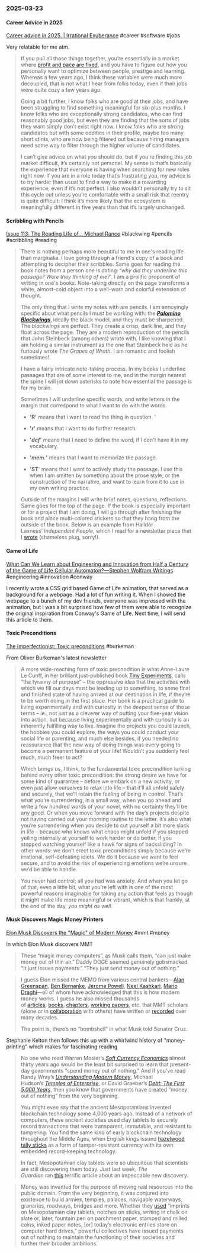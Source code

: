 ### 2025-03-23
#### Career Advice in 2025
[Career advice in 2025. \| Irrational Exuberance](https://lethain.com/career-advice-2025/) #career #software #jobs 

Very relatable for me atm.

> If you pull all those things together, you’re essentially in a market where [profit and pace are fixed](https://lethain.com/forty-year-career/), and you have to figure out how you personally want to optimize between people, prestige and learning. Whereas a few years ago, I think these variables were much more decoupled, that is not what I hear from folks today, even if their jobs were quite cozy a few years ago.
> 
> Going a bit further, I know folks who are good at their jobs, and have been struggling to find something meaningful for six-plus months. I know folks who are exceptionally strong candidates, who can find reasonably good jobs, but even they are finding that the sorts of jobs they want simply don’t exist right now. I know folks who are strong candidates but with some oddities in their profile, maybe too many short stints, who are now being filtered out because hiring managers need some way to filter through the higher volume of candidates.
> 
> I can’t give advice on what _you_ should do, but if you’re finding this job market difficult, it’s certainly not personal. My sense is that’s basically the experience that everyone is having when searching for new roles right now. If you are in a role today that’s frustrating you, my advice is to try harder than usual to find a way to make it a rewarding experience, even if it’s not perfect. I also wouldn’t personally try to sit this cycle out unless you’re comfortable with a small risk that reentry is quite difficult: I think it’s more likely that the ecosystem is meaningfully different in five years than that it’s largely unchanged.

#### Scribbling with Pencils
[Issue 113: The Reading Life of... Michael Rance](https://petya.substack.com/p/issue-113-the-reading-life-of-michael) #blackwing #pencils #scribbling #reading 

> There is nothing perhaps more beautiful to me in one's reading life than marginalia. I love going through a friend's copy of a book and attempting to decipher their scribbles. Same goes for reading the book notes from a person one is dating: _'why did they underline this passage? Were they thinking of me?_'. I am a prolific proponent of writing in one's books. Note-taking directly on the page transforms a white, almost-cold object into a well-worn and colorful extension of thought.
> 
> The only thing that I write my notes with are pencils. I am annoyingly specific about what pencils I must be working with: the _**[Palomino Blackwings](https://blackwing602.com/products/blackwing-602-set-of-12?_pos=2&_sid=2921d3d66&_ss=r)**_, ideally the black model, and they must be sharpened. The _blackwings_ are perfect. They create a crisp, dark line, and they float across the page. They are a modern reproduction of the pencils that John Steinbeck (among others) wrote with. I like knowing that I am holding a similar instrument as the one that Steinbeck held as he furiously wrote _The Grapes of Wrath_. I am romantic and foolish sometimes!
> 
> I have a fairly intricate note-taking process. In my books I underline passages that are of some interest to me, and in the margin nearest the spine I will jot down asterisks to note how essential the passage is for my brain.
> 
> Sometimes I will underline specific words, and write letters in the margin that correspond to what I want to do with the words.
> 
> - **'R'** means that i want to read the thing in question. '
>     
> - **'r'** means that I want to do further research.
>     
> - **'**_**def**_**'** means that I need to define the word, if I don't have it in my vocabulary.
>     
> - **'**_**mem.**_**'** means that I want to memorize the passage.
>     
> - **'ST**' means that I want to actively study the passage. I use this when I am smitten by something about the prose style, or the construction of the narrative, and want to learn from it to use in my own writing practice.
>     
> 
> Outside of the margins I will write brief notes, questions, reflections. Same goes for the top of the page. If the book is especially important or for a project that I am doing, I will go through after finishing the book and place multi-colored stickers so that they hang from the outside of the book. Below is an example from Halldór Laxness’ _Independent People_, which I read for a newsletter piece that I [wrote](https://michaelrance.substack.com/p/are-there-larger-things-than-independence) (shameless plug, sorry!).

#### Game of Life
[What Can We Learn about Engineering and Innovation from Half a Century of the Game of Life Cellular Automaton?—Stephen Wolfram Writings](https://writings.stephenwolfram.com/2025/03/what-can-we-learn-about-engineering-and-innovation-from-half-a-century-of-the-game-of-life-cellular-automaton/) #engineering #innovation #conway

I recently wrote a CSS grid based Game of Life animation, that served as a background for a webpage. Had a lot of fun writing it. When I showed the webpage to a bunch of my dev friends, everyone was impressed with the animation, but I was a bit surprised how few of them were able to recognize the original inspiration from Conway's Game of Life. Next time, I will send this article to them.

#### Toxic Preconditions
[The Imperfectionist: Toxic preconditions](https://ckarchive.com/b/wvu2hghkkz6xgb9r552rqtn0grxxxh8) #burkeman

From Oliver Burkeman's latest newsletter

> A more wide-reaching form of toxic precondition is what Anne-Laure Le Cunff, in her brilliant just-published book [Tiny Experiments](https://nesslabs.com/book), calls “the tyranny of purpose” – the oppressive idea that the activities with which we fill our days must be leading up to something, to some final and finished state of having arrived at our destination in life, if they’re to be worth doing in the first place. Her book is a practical guide to living experimentally and with curiosity in the deepest sense of those terms – ie., not just as a cleverer way of putting your five-year vision into action, but because living experimentally and with curiosity is an inherently fulfilling way to live. Imagine the projects you could launch, the hobbies you could explore, the ways you could conduct your social life or parenting, and much else besides, if you needed no reassurance that the new way of doing things was every going to become a permanent feature of your life! Wouldn’t you suddenly feel much, much freer to act?
> 
> Which brings us, I think, to the fundamental toxic precondition lurking behind every other toxic precondition: the strong desire we have for some kind of guarantee – before we embark on a new activity, or even just allow ourselves to relax into life – that it’ll all unfold safely and securely, that we’ll retain the feeling of being in control. That’s what you’re surrendering, in a small way, when you go ahead and write a few hundred words of your novel, with no certainty they’ll be any good. Or when you move forward with the day’s projects despite not having carried out your morning routine to the letter. It’s also what you’re surrendering when you decide to cut yourself a bit more slack in life – because who knows what chaos might unfold if you stopped yelling internally at yourself to work harder or do better, if you stopped watching yourself like a hawk for signs of backsliding? In other words: we don’t erect toxic preconditions simply because we’re irrational, self-defeating idiots. We do it because we want to feel secure, and to avoid the risk of experiencing emotions we’re unsure we’d be able to handle.

> You never had control; all you had was anxiety. And when you let go of that, even a little bit, what you’re left with is one of the most powerful reasons imaginable for taking any action that feels as though it might make life more meaningful or vibrant, which is that frankly, at the end of the day, _you might as well._

#### Musk Discovers Magic Money Printers
[Elon Musk Discovers the "Magic" of Modern Money](https://stephaniekelton.substack.com/p/elon-musk-discovers-the-magic-of) #mmt #money 

In which Elon Musk discovers MMT

> These “magic money computers”, as Musk calls them, “can just make money out of thin air.” Daddy DOGE seemed genuinely gobsmacked. “It just issues payments.” “They just send money out of nothing.”

> I guess Elon missed the MEMO from various central bankers—[Alan Greenspan](https://youtu.be/BWo0HvPpEtw?si=PZm_Opdvp6qQ-AdQ), [Ben Bernanke](https://www.youtube.com/watch?v=U_bjDAZazWU&ab_channel=AlessandroDelPrete), [Jerome Powell](https://www.youtube.com/watch?v=mrjoElG8KGI&ab_channel=wonkmonk), [Neel Kashkari](https://www.youtube.com/watch?v=ZN4vmZSPkFQ&ab_channel=PlanXRP), [Mario Draghi](https://www.youtube.com/watch?v=_fF3pNTtmfc&ab_channel=SusoMedin)—all of whom have acknowledged that this is how modern money works. I guess he also missed thousands of [articles](https://academic.oup.com/cje/article-abstract/25/2/149/1729798?redirectedFrom=PDF), [books](https://www.amazon.com/Making-Money-Work-Us-America/dp/1509554262), [chapters](https://www.amazon.com/State-Market-Euro-Chartalism-Metallism/dp/1843761564), [working papers](https://www.levyinstitute.org/pubs/wp_792.pdf), etc. that MMT scholars (alone or in [collaboration](https://papers.ssrn.com/sol3/papers.cfm?abstract_id=4890683) with others) have written or [recorded](https://www.youtube.com/watch?v=7cLDFjTt4Bs&ab_channel=ModernMoneyLab) over many decades.
> 
> The point is, there’s no “bombshell” in what Musk told Senator Cruz.

Stephanie Kelton then follows this up with a whirlwind history of "money-printing" which makes for fascinating reading

> No one who read Warren Mosler’s _[Soft Currency Economics](https://moslereconomics.com/wp-content/uploads/2018/04/Soft-Curency-Economics-paper.pdf)_ almost thirty years ago would be the least bit surprised to learn that present-day governments “spend money out of nothing.” And if you’ve read Randy Wray’s _[Understanding Modern Money](https://www.amazon.com/Understanding-Modern-Money-Employment-Stability/dp/1845429419)_, Michael Hudson’s _[Temples of Enterprise](https://www.amazon.com/Temples-Enterprise-Creating-Economic-Bronze/dp/3949546189/ref=sr_1_4?dib=eyJ2IjoiMSJ9.4t32u4zWMDgNAHL7A6oauvZIEIgySnErGSY9mP2uo6T_ci0DQGHVevJ1Bxi2_uj05tZ12h-2TofsFlH8TGxWGW1z0M9lODXhevyEQmlKtXSaqKDEobGPb5Pl6RBM-b6g6QFHvYGBWSCZmgESZTpZwuyKsMBsgftOTNxlRtfary3_9iENagtGDfoYClbBB7V3IQ0EqI6leMJNBr2otAw5sPcTrVx2ocTR6I_aKHAGTBA.U17lzbI2gdhzyUMLztmd5rijJTNhvMsuY-P-lcYi2HQ&dib_tag=se&keywords=Michael+Hudson&qid=1742299677&s=books&sr=1-4)_, or David Graeber’s _[Debt: The First 5,000 Years](https://www.amazon.com/Debt-Updated-Expanded-First-Years/dp/1612194192/ref=sr_1_1?crid=XB6UHGEL0K0I&dib=eyJ2IjoiMSJ9.34MX0YDZZuKCoeWBbYLUZupM_bPE9GTGbiJORdxs3zWaEY_HJZ2zz7DYqVeC-CQQAoUr_1k8GNlizLJvTs3ovAXlq7k3YZsGM6-B4PhtWalk9y-axpXGi1KoMYEVU2EwvAbJ51Sir16iRN54aWqaNXIi-GDXMfa8aHB6jYzdOIBmxcYr8Ms0dij_HZ2m3d7XGnn9-5z_GRSX69hszLICIxVJGUQHjYmniiEu8XF4bJg.97lR-wzqI29S0EQLeRUFZkyqhJBOd_X7hdqh1Zz5LYI&dib_tag=se&keywords=graeber+debt&qid=1742299775&s=books&sprefix=graeber+debt%2Cstripbooks%2C93&sr=1-1)_, then you know that governments have created “money out of nothing” from the very beginning.
> 
> You might even say that the ancient Mesopotamians invented blockchain technology some 4,000 years ago. Instead of a network of computers, these ancient societies used clay tablets to securely record transactions that were transparent, immutable, and resistant to tampering. You find the same kind of early blockchain technology throughout the Middle Ages, when English kings issued [hazelwood tally sticks](https://www.levyinstitute.org/pubs/wp_717.pdf) as a form of tamper-resistant currency with its own embedded record-keeping technology.
> 
> In fact, Mesopotamian clay tablets were so ubiquitous that scientists are still discovering them today. Just last week, _The Guardian_ ran [this](https://www.theguardian.com/science/2025/mar/15/stone-tablets-mesopotamia-iraq-red-tape-bureaucracy?utm_source=dlvr.it&utm_medium=bluesky&CMP=bsky_gu) terrific article about an impeccable new discovery.

> Money was invented for the purpose of moving real resources into the public domain. From the very beginning, it was conjured into existence to build armies, temples, palaces, navigable waterways, granaries, roadways, bridges and more. Whether they [used](https://www.amazon.com/Making-Money-Work-Us-America/dp/1509554262) “imprints on Mesopotamian clay tablets, notches on sticks, writing in chalk on slate or, later, fountain pen on parchment paper, stamped and milled coins, inked paper notes, [or] today’s electronic entries store on computer hard drives,” powerful collectives have issued payments out of nothing to maintain the functioning of their societies and further their broader ambitions.